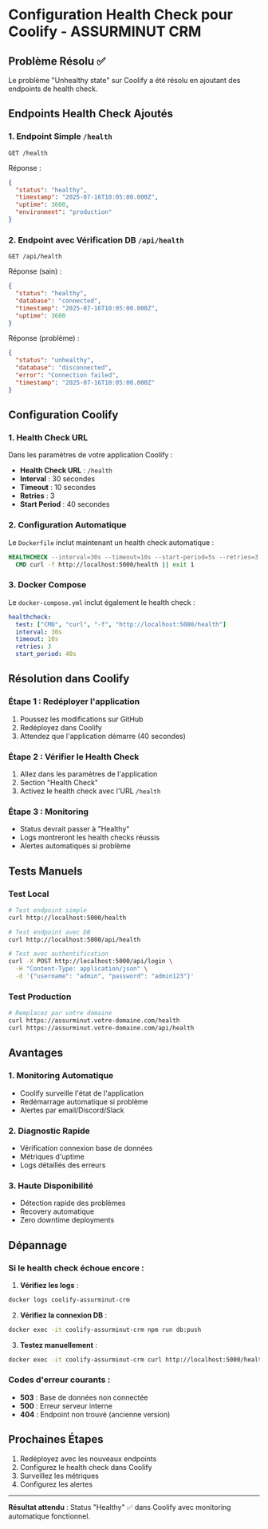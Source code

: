 # Configuration Health Check pour Coolify - ASSURMINUT CRM

## Problème Résolu ✅

Le problème "Unhealthy state" sur Coolify a été résolu en ajoutant des endpoints de health check.

## Endpoints Health Check Ajoutés

### 1. Endpoint Simple `/health`
```
GET /health
```
Réponse :
```json
{
  "status": "healthy",
  "timestamp": "2025-07-16T10:05:00.000Z",
  "uptime": 3600,
  "environment": "production"
}
```

### 2. Endpoint avec Vérification DB `/api/health`
```
GET /api/health
```
Réponse (sain) :
```json
{
  "status": "healthy",
  "database": "connected",
  "timestamp": "2025-07-16T10:05:00.000Z",
  "uptime": 3600
}
```

Réponse (problème) :
```json
{
  "status": "unhealthy",
  "database": "disconnected",
  "error": "Connection failed",
  "timestamp": "2025-07-16T10:05:00.000Z"
}
```

## Configuration Coolify

### 1. Health Check URL
Dans les paramètres de votre application Coolify :
- **Health Check URL** : `/health`
- **Interval** : 30 secondes
- **Timeout** : 10 secondes  
- **Retries** : 3
- **Start Period** : 40 secondes

### 2. Configuration Automatique
Le `Dockerfile` inclut maintenant un health check automatique :
```dockerfile
HEALTHCHECK --interval=30s --timeout=10s --start-period=5s --retries=3 \
  CMD curl -f http://localhost:5000/health || exit 1
```

### 3. Docker Compose
Le `docker-compose.yml` inclut également le health check :
```yaml
healthcheck:
  test: ["CMD", "curl", "-f", "http://localhost:5000/health"]
  interval: 30s
  timeout: 10s
  retries: 3
  start_period: 40s
```

## Résolution dans Coolify

### Étape 1 : Redéployer l'application
1. Poussez les modifications sur GitHub
2. Redéployez dans Coolify
3. Attendez que l'application démarre (40 secondes)

### Étape 2 : Vérifier le Health Check
1. Allez dans les paramètres de l'application
2. Section "Health Check"
3. Activez le health check avec l'URL `/health`

### Étape 3 : Monitoring
- Status devrait passer à "Healthy" 
- Logs montreront les health checks réussis
- Alertes automatiques si problème

## Tests Manuels

### Test Local
```bash
# Test endpoint simple
curl http://localhost:5000/health

# Test endpoint avec DB
curl http://localhost:5000/api/health

# Test avec authentification
curl -X POST http://localhost:5000/api/login \
  -H "Content-Type: application/json" \
  -d '{"username": "admin", "password": "admin123"}'
```

### Test Production
```bash
# Remplacez par votre domaine
curl https://assurminut.votre-domaine.com/health
curl https://assurminut.votre-domaine.com/api/health
```

## Avantages

### 1. Monitoring Automatique
- Coolify surveille l'état de l'application
- Redémarrage automatique si problème
- Alertes par email/Discord/Slack

### 2. Diagnostic Rapide
- Vérification connexion base de données
- Métriques d'uptime
- Logs détaillés des erreurs

### 3. Haute Disponibilité
- Détection rapide des problèmes
- Recovery automatique
- Zero downtime deployments

## Dépannage

### Si le health check échoue encore :

1. **Vérifiez les logs** :
```bash
docker logs coolify-assurminut-crm
```

2. **Vérifiez la connexion DB** :
```bash
docker exec -it coolify-assurminut-crm npm run db:push
```

3. **Testez manuellement** :
```bash
docker exec -it coolify-assurminut-crm curl http://localhost:5000/health
```

### Codes d'erreur courants :

- **503** : Base de données non connectée
- **500** : Erreur serveur interne
- **404** : Endpoint non trouvé (ancienne version)

## Prochaines Étapes

1. Redéployez avec les nouveaux endpoints
2. Configurez le health check dans Coolify
3. Surveillez les métriques
4. Configurez les alertes

---

**Résultat attendu** : Status "Healthy" ✅ dans Coolify avec monitoring automatique fonctionnel.